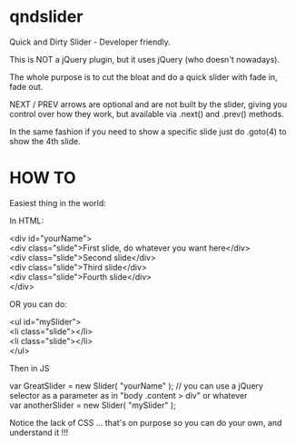 qndslider
=========

Quick and Dirty Slider - Developer friendly.

This is NOT a jQuery plugin, but it uses jQuery (who doesn't nowadays).

The whole purpose is to cut the bloat and do a quick slider with fade in, fade out.

NEXT / PREV arrows are optional and are not built by the slider, giving you control over how they work, but available via .next() and .prev() methods.

In the same fashion if you need to show a specific slide just do .goto(4) to show the 4th slide.

HOW TO
======

Easiest thing in the world:

In HTML:

&lt;div id=&quot;yourName&quot;&gt;<br/>
  &lt;div class=&quot;slide&quot;&gt;First slide, do whatever you want here&lt;/div&gt;<br/>
  &lt;div class=&quot;slide&quot;&gt;Second slide&lt;/div&gt;<br/>
  &lt;div class=&quot;slide&quot;&gt;Third slide&lt;/div&gt;<br/>
  &lt;div class=&quot;slide&quot;&gt;Fourth slide&lt;/div&gt;<br/>
&lt;/div&gt;<br/>

OR you can do:

&lt;ul id=&quot;mySlider&quot;&gt;<br/>
  &lt;li class=&quot;slide&quot;&gt;&lt;/li&gt;<br/>
  &lt;li class=&quot;slide&quot;&gt;&lt;/li&gt;<br/>
&lt;/ul&gt;<br/>

Then in JS

var GreatSlider = new Slider( &quot;yourName&quot; );  // you can use a jQuery selector as a parameter as in &quot;body .content &gt; div&quot; or whatever<br/>
var anotherSlider = new Slider( &quot;mySlider&quot; );<br/>

Notice the lack of CSS ... that&#39;s on purpose so you can do your own, and understand it !!!
